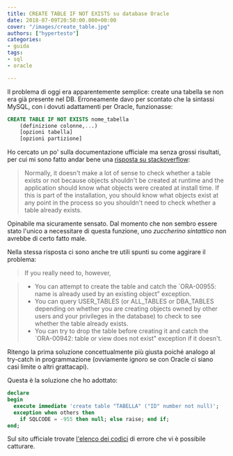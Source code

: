 ```yaml
---
title: CREATE TABLE IF NOT EXISTS su database Oracle
date: 2018-07-09T20:50:00.000+00:00
cover: "/images/create_table.jpg"
authors: ["hypertesto"]
categories:
- guida
tags:
- sql
- oracle

---
```

Il problema di oggi era apparentemente semplice: create una tabella se non era già presente nel DB.
Erroneamente davo per scontato che la sintassi MySQL, con i dovuti adattamenti per Oracle, funzionasse:

```sql
CREATE TABLE IF NOT EXISTS nome_tabella
    (definizione colonne,...)
    [opzioni tabella]
    [opzioni partizione]
```

Ho cercato un po' sulla documentazione ufficiale ma senza grossi risultati, per cui mi sono fatto andar bene una [risposta su stackoverflow](https://stackoverflow.com/a/15437080):

> Normally, it doesn't make a lot of sense to check whether a table exists or not because objects shouldn't be created at runtime and the application should know what objects were created at install time. If this is part of the installation, you should know what objects exist at any point in the process so you shouldn't need to check whether a table already exists.

Opinabile ma sicuramente sensato. Dal momento che non sembro essere stato l'unico a necessitare di questa funzione, uno *zuccherino sintattico* non avrebbe di certo fatto male.

Nella stessa risposta ci sono anche tre utili spunti su come aggirare il problema:

> If you really need to, however,  

> * You can attempt to create the table and catch the `ORA-00955: name is already used by an existing object" exception.
> * You can query USER_TABLES (or ALL_TABLES or DBA_TABLES depending on whether you are creating objects owned by other users and your privileges in the database) to check to see whether the table already exists.
> * You can try to drop the table before creating it and catch the `ORA-00942: table or view does not exist" exception if it doesn't.
>

Ritengo la prima soluzione concettualmente più giusta poiché analogo  al try-catch in programmazione (ovviamente ignoro se con Oracle ci siano casi limite o altri grattacapi).

Questa è la soluzione che ho adottato:

```sql
declare
begin
  execute immediate 'create table "TABELLA" ("ID" number not null)';
  exception when others then
    if SQLCODE = -955 then null; else raise; end if;
end;
```

Sul sito ufficiale trovate [l'elenco dei codici](https://docs.oracle.com/cd/B28359_01/server.111/b28278/toc.htm) di errore che vi è possibile catturare.
